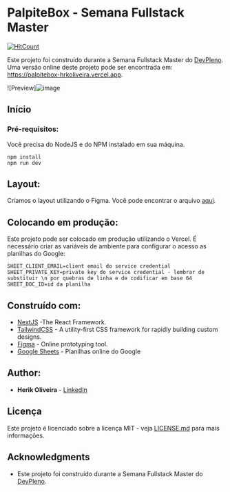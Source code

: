# PalpiteBox - Semana Fullstack Master

[![HitCount](https://hits.dwyl.com/hrkoliveira/palpitebox.svg?style=flat-square)](http://hits.dwyl.com/hrkoliveira/palpitebox)

Este projeto foi construído durante a Semana Fullstack Master do [DevPleno](https://devpleno.com). Uma versão online deste projeto pode ser encontrada em: https://palpitebox-hrkoliveira.vercel.app.

![Preview]![image](https://user-images.githubusercontent.com/55418492/170154969-b4df59ec-b1fc-40ea-a2b0-2beed679abe2.png)

## Início



### Pré-requisitos:

Você precisa do NodeJS e do NPM instalado em sua máquina.

```
npm install
npm run dev
```

## Layout:

Criamos o layout utilizando o Figma. Você pode encontrar o arquivo [aqui](https://www.figma.com/file/HxvAYhS6l7UDI49u8uLdaC/palpite-box?node-id=0%3A1).

## Colocando em produção:

Este projeto pode ser colocado em produção utilizando o Vercel. É necessário criar as variáveis de ambiente para configurar o acesso as planilhas do Google:

```
SHEET_CLIENT_EMAIL=client email do service credential
SHEET_PRIVATE_KEY=private key do service credential - lembrar de substituir \n por quebras de linha e de codificar em base 64
SHEET_DOC_ID=id da planilha
```

## Construído com:

* [NextJS](https://nextjs.org/) -The React Framework.
* [TailwindCSS](https://tailwindcss.com/) - A utility-first CSS framework for
rapidly building custom designs.
* [Figma](https://figma.com/) - Online prototyping tool.
* [Google Sheets](https://drive.google.com) - Planilhas online do Google

## Author:

* **Herik Oliveira** - [LinkedIn](https://www.linkedin.com/in/herik-oliveira/)


## Licença

Este projeto é licenciado sobre a licença MIT - veja [LICENSE.md](LICENSE.md) para mais informações.

## Acknowledgments

* Este projeto foi construído durante a Semana Fullstack Master do [DevPleno](https://devpleno.com).
